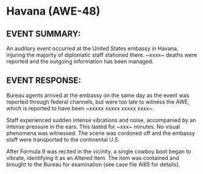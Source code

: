 # Havana (AWE-48)

## EVENT SUMMARY:

An auditory event occurred at the United States embassy in Havana, injuring the majority of diplomatic staff stationed there. ~xxxx~ deaths were reported and the outgoing information has been managed.

## EVENT RESPONSE:

Bureau agents arrived at the embassy on the same day as the event was reported through federal channels, but were too late to witness the AWE, which is reported to have been ~xxxxx xxxxx xxxxx xxxx~.

Staff experienced sudden intense vibrations and noise, accompanied by an intense pressure in the ears. This lasted for ~xxx~ minutes. No visual phenomena was witnessed. The scene was cordoned off and the embassy staff were transported to the continental U.S.

After Formula 9 was recited in the vicinity, a single cowboy boot began to vibrate, identifying it as an Altered Item. The item was contained and brought to the Bureau for examination (see case file Al85 for details).
